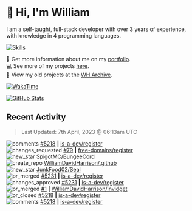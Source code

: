 # 👋 Hi, I'm William
I am a self-taught, full-stack developer with over 3 years of experience, with knowledge in 4 programming languages.

[![Skills](https://skillicons.dev/icons?i=css,cloudflare,discord,bots,docker,express,firebase,git,github,githubactions,html,js,linux,md,mongodb,netlify,nodejs,replit,tailwind,ts,vercel,vscode,wordpress,workers)](https://wdh.gg/dev)

🧑 Get more information about me on my [portfolio](https://wdh.gg/dev).
<br>
💻 See more of my projects [here](https://wdh.gg/github-org).
<br>
📁 View my old projects at the [WH Archive](https://wdh.gg/archive).

[![WakaTime](https://wakatime.com/badge/user/817e29c1-e1ac-4adc-936b-37bfa447c165.svg?style=for-the-badge)](https://wdh.gg/wakatime)

[![GitHub Stats](https://github-readme-stats.vercel.app/api?username=williamdavidharrison&theme=algolia&show_icons=true&border_radius=8&count_private=true&include_all_commits=true)](https://wdh.gg/github)

## Recent Activity
<!--RECENT_ACTIVITY:last_update-->
> Last Updated: 7th April, 2023 @ 06:13am UTC
<!--RECENT_ACTIVITY:last_update_end-->

<!--RECENT_ACTIVITY:start-->
![comments](https://cdn.jsdelivr.net/gh/Readme-Workflows/Readme-Icons@main/icons/octicons/Comment.svg) [#5218](https://github.com/is-a-dev/register/pull/5218#issuecomment-1499954096) **|** [is-a-dev/register](https://github.com/is-a-dev/register)<br>
![changes_requested](https://cdn.jsdelivr.net/gh/Readme-Workflows/Readme-Icons@main/icons/octicons/RequestedChanges.svg) [#79](https://github.com/free-domains/register/pull/79#pullrequestreview-1375782550) **|** [free-domains/register](https://github.com/free-domains/register)<br>
![new_star](https://cdn.jsdelivr.net/gh/Readme-Workflows/Readme-Icons@main/icons/octicons/StarredRepositoryYellow.svg) [SpigotMC/BungeeCord](https://github.com/SpigotMC/BungeeCord)<br>
![create_repo](https://cdn.jsdelivr.net/gh/Readme-Workflows/Readme-Icons@main/icons/octicons/Repository.svg) [WilliamDavidHarrison/.github](https://github.com/WilliamDavidHarrison/.github)<br>
![new_star](https://cdn.jsdelivr.net/gh/Readme-Workflows/Readme-Icons@main/icons/octicons/StarredRepositoryYellow.svg) [JunkFood02/Seal](https://github.com/JunkFood02/Seal)<br>
![pr_merged](https://cdn.jsdelivr.net/gh/Readme-Workflows/Readme-Icons@main/icons/octicons/PullRequestMerged.svg) [#5231](https://github.com/is-a-dev/register/pull/5231) **|** [is-a-dev/register](https://github.com/is-a-dev/register)<br>
![changes_approved](https://cdn.jsdelivr.net/gh/Readme-Workflows/Readme-Icons@main/icons/octicons/ApprovedChanges.svg) [#5231](https://github.com/is-a-dev/register/pull/5231#pullrequestreview-1375673790) **|** [is-a-dev/register](https://github.com/is-a-dev/register)<br>
![pr_merged](https://cdn.jsdelivr.net/gh/Readme-Workflows/Readme-Icons@main/icons/octicons/PullRequestMerged.svg) [#1](https://github.com/WilliamDavidHarrison/invidget/pull/1) **|** [WilliamDavidHarrison/invidget](https://github.com/WilliamDavidHarrison/invidget)<br>
![pr_closed](https://cdn.jsdelivr.net/gh/Readme-Workflows/Readme-Icons@main/icons/octicons/PullRequestClosed.svg) [#5218](https://github.com/is-a-dev/register/pull/5218) **|** [is-a-dev/register](https://github.com/is-a-dev/register)<br>
![comments](https://cdn.jsdelivr.net/gh/Readme-Workflows/Readme-Icons@main/icons/octicons/Comment.svg) [#5218](https://github.com/is-a-dev/register/pull/5218#issuecomment-1499734734) **|** [is-a-dev/register](https://github.com/is-a-dev/register)<br>
<!--RECENT_ACTIVITY:end-->
